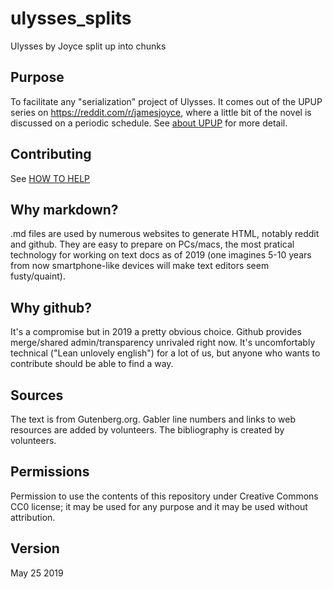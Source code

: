 # ulysses_splits

Ulysses by Joyce split up into chunks

## Purpose

To facilitate any "serialization" project of Ulysses.  It comes out of
the UPUP series on https://reddit.com/r/jamesjoyce, where a little bit of the
novel is discussed on a periodic schedule.  See [about UPUP](about.md) for
more detail.

## Contributing

See [HOW TO HELP](https://github.com/upup1904/ulysses_splits/tree/master/HOW_TO_HELP/help_wanted.md)

## Why markdown?

.md files are used by numerous websites to generate HTML, notably
reddit and github.  They are easy to prepare on PCs/macs, the most
pratical technology for working on text docs as of 2019 (one imagines
5-10 years from now smartphone-like devices will make text editors
seem fusty/quaint).


## Why github?

It's a compromise but in 2019 a pretty obvious choice.  Github
provides merge/shared admin/transparency unrivaled right now.  It's
uncomfortably technical ("Lean unlovely english") for a lot of us, but
anyone who wants to contribute should be able to find a way.

## Sources

The text is from Gutenberg.org.  Gabler line numbers and links to web
resources are added by volunteers.  The bibliography is created by
volunteers.

## Permissions

Permission to use the contents of this repository under Creative
Commons CC0 license; it may be used for any purpose and it may be used
without attribution.

## Version

May 25 2019
